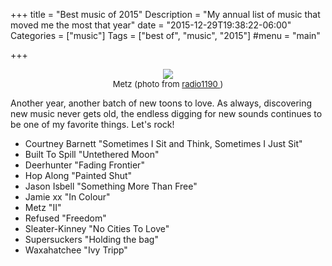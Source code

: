 +++
title = "Best music of 2015"
Description = "My annual list of music that moved me the most that year"
date = "2015-12-29T19:38:22-06:00"
Categories = ["music"]
Tags = ["best of", "music", "2015"]
#menu = "main"

+++
<div align="center"><img src="/2015/metz.jpg" border="0"><br /><font size="2">Metz (photo from <a href=http://www.radio1190.org/concert-calendar/2015/8/11/metz>radio1190 </a>)</font></div>

Another year, another batch of new toons to love. As always, discovering new music never gets old, the endless digging for new sounds continues to be one of my favorite things. Let's rock!

* Courtney Barnett "Sometimes I Sit and Think, Sometimes I Just Sit"
* Built To Spill "Untethered Moon"
* Deerhunter "Fading Frontier"
* Hop Along "Painted Shut"
* Jason Isbell "Something More Than Free"
* Jamie xx "In Colour"
* Metz "II"
* Refused "Freedom"
* Sleater-Kinney "No Cities To Love"
* Supersuckers "Holding the bag"
* Waxahatchee "Ivy Tripp"
